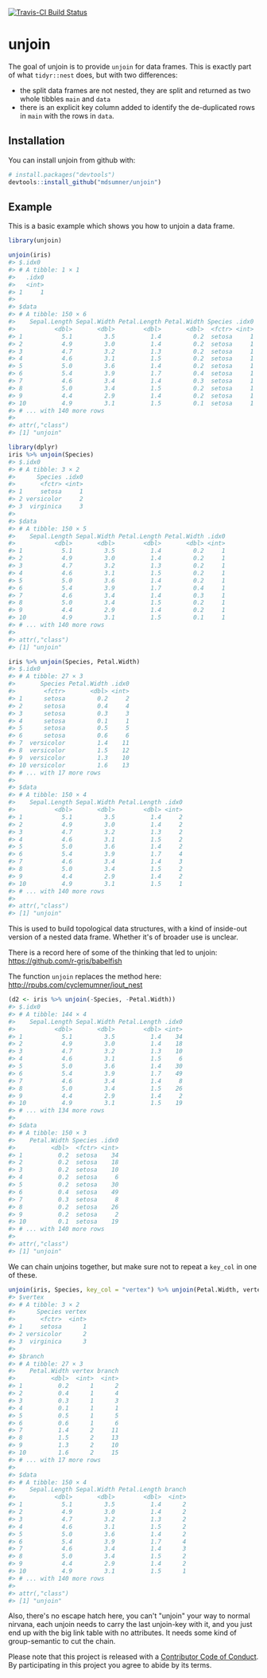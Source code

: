 
<!-- README.md is generated from README.Rmd. Please edit that file -->
[![Travis-CI Build Status](https://travis-ci.org/mdsumner/unjoin.svg?branch=master)](https://travis-ci.org/mdsumner/unjoin)

unjoin
======

The goal of unjoin is to provide `unjoin` for data frames. This is exactly part of what `tidyr::nest` does, but with two differences:

-   the split data frames are not nested, they are split and returned as two whole tibbles `main` and `data`
-   there is an explicit key column added to identify the de-duplicated rows in `main` with the rows in `data`.

Installation
------------

You can install unjoin from github with:

``` r
# install.packages("devtools")
devtools::install_github("mdsumner/unjoin")
```

Example
-------

This is a basic example which shows you how to unjoin a data frame.

``` r
library(unjoin)

unjoin(iris)
#> $.idx0
#> # A tibble: 1 × 1
#>   .idx0
#>   <int>
#> 1     1
#> 
#> $data
#> # A tibble: 150 × 6
#>    Sepal.Length Sepal.Width Petal.Length Petal.Width Species .idx0
#>           <dbl>       <dbl>        <dbl>       <dbl>  <fctr> <int>
#> 1           5.1         3.5          1.4         0.2  setosa     1
#> 2           4.9         3.0          1.4         0.2  setosa     1
#> 3           4.7         3.2          1.3         0.2  setosa     1
#> 4           4.6         3.1          1.5         0.2  setosa     1
#> 5           5.0         3.6          1.4         0.2  setosa     1
#> 6           5.4         3.9          1.7         0.4  setosa     1
#> 7           4.6         3.4          1.4         0.3  setosa     1
#> 8           5.0         3.4          1.5         0.2  setosa     1
#> 9           4.4         2.9          1.4         0.2  setosa     1
#> 10          4.9         3.1          1.5         0.1  setosa     1
#> # ... with 140 more rows
#> 
#> attr(,"class")
#> [1] "unjoin"

library(dplyr)
iris %>% unjoin(Species)
#> $.idx0
#> # A tibble: 3 × 2
#>      Species .idx0
#>       <fctr> <int>
#> 1     setosa     1
#> 2 versicolor     2
#> 3  virginica     3
#> 
#> $data
#> # A tibble: 150 × 5
#>    Sepal.Length Sepal.Width Petal.Length Petal.Width .idx0
#>           <dbl>       <dbl>        <dbl>       <dbl> <int>
#> 1           5.1         3.5          1.4         0.2     1
#> 2           4.9         3.0          1.4         0.2     1
#> 3           4.7         3.2          1.3         0.2     1
#> 4           4.6         3.1          1.5         0.2     1
#> 5           5.0         3.6          1.4         0.2     1
#> 6           5.4         3.9          1.7         0.4     1
#> 7           4.6         3.4          1.4         0.3     1
#> 8           5.0         3.4          1.5         0.2     1
#> 9           4.4         2.9          1.4         0.2     1
#> 10          4.9         3.1          1.5         0.1     1
#> # ... with 140 more rows
#> 
#> attr(,"class")
#> [1] "unjoin"

iris %>% unjoin(Species, Petal.Width)
#> $.idx0
#> # A tibble: 27 × 3
#>       Species Petal.Width .idx0
#>        <fctr>       <dbl> <int>
#> 1      setosa         0.2     2
#> 2      setosa         0.4     4
#> 3      setosa         0.3     3
#> 4      setosa         0.1     1
#> 5      setosa         0.5     5
#> 6      setosa         0.6     6
#> 7  versicolor         1.4    11
#> 8  versicolor         1.5    12
#> 9  versicolor         1.3    10
#> 10 versicolor         1.6    13
#> # ... with 17 more rows
#> 
#> $data
#> # A tibble: 150 × 4
#>    Sepal.Length Sepal.Width Petal.Length .idx0
#>           <dbl>       <dbl>        <dbl> <int>
#> 1           5.1         3.5          1.4     2
#> 2           4.9         3.0          1.4     2
#> 3           4.7         3.2          1.3     2
#> 4           4.6         3.1          1.5     2
#> 5           5.0         3.6          1.4     2
#> 6           5.4         3.9          1.7     4
#> 7           4.6         3.4          1.4     3
#> 8           5.0         3.4          1.5     2
#> 9           4.4         2.9          1.4     2
#> 10          4.9         3.1          1.5     1
#> # ... with 140 more rows
#> 
#> attr(,"class")
#> [1] "unjoin"
```

This is used to build topological data structures, with a kind of inside-out version of a nested data frame. Whether it's of broader use is unclear.

There is a record here of some of the thinking that led to unjoin: <https://github.com/r-gris/babelfish>

The function `unjoin` replaces the method here: <http://rpubs.com/cyclemumner/iout_nest>

``` r
(d2 <- iris %>% unjoin(-Species, -Petal.Width))
#> $.idx0
#> # A tibble: 144 × 4
#>    Sepal.Length Sepal.Width Petal.Length .idx0
#>           <dbl>       <dbl>        <dbl> <int>
#> 1           5.1         3.5          1.4    34
#> 2           4.9         3.0          1.4    18
#> 3           4.7         3.2          1.3    10
#> 4           4.6         3.1          1.5     6
#> 5           5.0         3.6          1.4    30
#> 6           5.4         3.9          1.7    49
#> 7           4.6         3.4          1.4     8
#> 8           5.0         3.4          1.5    26
#> 9           4.4         2.9          1.4     2
#> 10          4.9         3.1          1.5    19
#> # ... with 134 more rows
#> 
#> $data
#> # A tibble: 150 × 3
#>    Petal.Width Species .idx0
#>          <dbl>  <fctr> <int>
#> 1          0.2  setosa    34
#> 2          0.2  setosa    18
#> 3          0.2  setosa    10
#> 4          0.2  setosa     6
#> 5          0.2  setosa    30
#> 6          0.4  setosa    49
#> 7          0.3  setosa     8
#> 8          0.2  setosa    26
#> 9          0.2  setosa     2
#> 10         0.1  setosa    19
#> # ... with 140 more rows
#> 
#> attr(,"class")
#> [1] "unjoin"
```

We can chain unjoins together, but make sure not to repeat a `key_col` in one of these.

``` r
unjoin(iris, Species, key_col = "vertex") %>% unjoin(Petal.Width, vertex,  key_col = "branch")
#> $vertex
#> # A tibble: 3 × 2
#>      Species vertex
#>       <fctr>  <int>
#> 1     setosa      1
#> 2 versicolor      2
#> 3  virginica      3
#> 
#> $branch
#> # A tibble: 27 × 3
#>    Petal.Width vertex branch
#>          <dbl>  <int>  <int>
#> 1          0.2      1      2
#> 2          0.4      1      4
#> 3          0.3      1      3
#> 4          0.1      1      1
#> 5          0.5      1      5
#> 6          0.6      1      6
#> 7          1.4      2     11
#> 8          1.5      2     13
#> 9          1.3      2     10
#> 10         1.6      2     15
#> # ... with 17 more rows
#> 
#> $data
#> # A tibble: 150 × 4
#>    Sepal.Length Sepal.Width Petal.Length branch
#>           <dbl>       <dbl>        <dbl>  <int>
#> 1           5.1         3.5          1.4      2
#> 2           4.9         3.0          1.4      2
#> 3           4.7         3.2          1.3      2
#> 4           4.6         3.1          1.5      2
#> 5           5.0         3.6          1.4      2
#> 6           5.4         3.9          1.7      4
#> 7           4.6         3.4          1.4      3
#> 8           5.0         3.4          1.5      2
#> 9           4.4         2.9          1.4      2
#> 10          4.9         3.1          1.5      1
#> # ... with 140 more rows
#> 
#> attr(,"class")
#> [1] "unjoin"
```

Also, there's no escape hatch here, you can't "unjoin" your way to normal nirvana, each unjoin needs to carry the last unjoin-key with it, and you just end up with the big link table with no attributes. It needs some kind of group-semantic to cut the chain.

Please note that this project is released with a [Contributor Code of Conduct](CONDUCT.md). By participating in this project you agree to abide by its terms.
